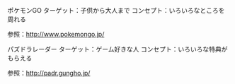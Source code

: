 ポケモンGO
ターゲット：子供から大人まで
コンセプト：いろいろなところを周れる

参照：http://www.pokemongo.jp/

パズドラレーダー
ターゲット：ゲーム好きな人
コンセプト：いろいろな特典がもらえる

参照：http://padr.gungho.jp/

